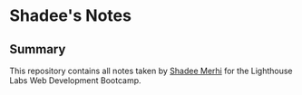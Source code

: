 # Shadee's Notes

## Summary

This repository contains all notes taken by [Shadee Merhi](https://github.com/shadeemerhi) for the Lighthouse Labs Web Development Bootcamp.